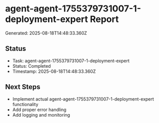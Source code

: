 # agent-agent-1755379731007-1-deployment-expert Report

Generated: 2025-08-18T14:48:33.360Z

## Status
- Task: agent-agent-1755379731007-1-deployment-expert
- Status: Completed
- Timestamp: 2025-08-18T14:48:33.360Z

## Next Steps
- Implement actual agent-agent-1755379731007-1-deployment-expert functionality
- Add proper error handling
- Add logging and monitoring

